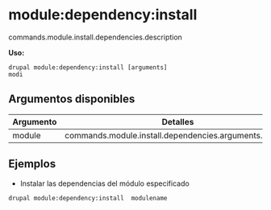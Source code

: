 # module:dependency:install
commands.module.install.dependencies.description

**Uso:**
```
drupal module:dependency:install [arguments]
modi
```

## Argumentos disponibles
Argumento | Detalles
---------|-------------
module | commands.module.install.dependencies.arguments.module

## Ejemplos
* Instalar las dependencias del módulo especificado
```
drupal module:dependency:install  modulename
```
